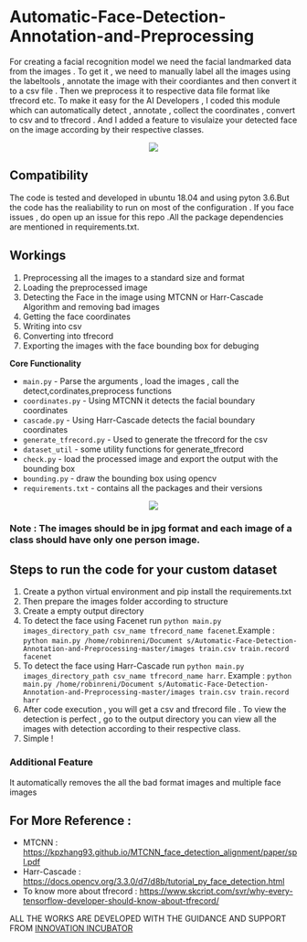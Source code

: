 # Automatic-Face-Detection-Annotation-and-Preprocessing
For creating a facial recognition model we need the facial landmarked data from the images . To get it , we need to manually label all the images using the labeltools , annotate the image with their coordiantes and then convert it to a csv file . Then we preprocess it to respective data file format like tfrecord etc. To make it easy for the AI Developers , I coded this module which can automatically detect , annotate , collect the coordinates , convert to csv and to tfrecord . And I added a feature to visulaize your detected face on the image according by their respective classes.


<p align="center"> 
<img src="https://github.com/robinreni96/Automatic-Face-Detection-Annotation-and-Preprocessing/blob/master/resource/18.jpg">
</p>

## Compatibility
The code is tested and developed  in ubuntu 18.04 and using pyton 3.6.But the code has the realiability to run on most of the configuration . If you face issues , do open up an issue for this repo .All the package dependencies are mentioned in requirements.txt.

## Workings
1. Preprocessing all the images to a standard size and format
2. Loading the preprocessed image
3. Detecting the Face in the image using MTCNN or Harr-Cascade Algorithm and removing bad images
4. Getting the face coordinates
5. Writing into csv
6. Converting into tfrecord
7. Exporting the images with the face bounding box for debuging

**Core Functionality**
+ `main.py` - Parse the arguments , load the images , call the detect,cordinates,preprocess functions
+ `coordinates.py` - Using MTCNN it detects the facial boundary coordinates
+ `cascade.py` - Using Harr-Cascade detects the facial boundary coordinates
+ `generate_tfrecord.py` - Used to generate the tfrecord for the csv
+ `dataset_util` - some utility functions for generate_tfrecord
+ `check.py` - load the processed image and export the output with the bounding box
+ `bounding.py` - draw the bounding box using opencv
+ `requirements.txt` - contains all the packages and their versions

<p align="center"> 
<img src="https://github.com/robinreni96/Automatic-Face-Detection-Annotation-and-Preprocessing/blob/master/resource/structue.png">
</p>

### Note : The images should be in jpg format and each image of a class should have only one person image.

## Steps to run the code for your custom dataset
1. Create a python virtual environment and pip install the requirements.txt
2. Then prepare the images folder according to structure
3. Create a empty output directory
4. To detect the face using Facenet run `python main.py images_directory_path csv_name tfrecord_name facenet`.Example : `python main.py /home/robinreni/Document
s/Automatic-Face-Detection-Annotation-and-Preprocessing-master/images train.csv train.record facenet`
5. To detect the face using Harr-Cascade run `python main.py images_directory_path csv_name tfrecord_name harr`. Example : `python main.py /home/robinreni/Document
s/Automatic-Face-Detection-Annotation-and-Preprocessing-master/images train.csv train.record harr`
6. After code execution , you will get a csv and tfrecord file . To view the detection is perfect , go to the output directory you can view all the images with detection according to their respective class.
7. Simple !

### Additional Feature 
It automatically removes the all the bad format images and multiple face images

## For More Reference :
+ MTCNN : https://kpzhang93.github.io/MTCNN_face_detection_alignment/paper/spl.pdf
+ Harr-Cascade : https://docs.opencv.org/3.3.0/d7/d8b/tutorial_py_face_detection.html
+ To know more about tfrecord : https://www.skcript.com/svr/why-every-tensorflow-developer-should-know-about-tfrecord/

ALL THE WORKS ARE DEVELOPED WITH THE GUIDANCE AND SUPPORT FROM [INNOVATION INCUBATOR](https://innovationincubator.com/)




